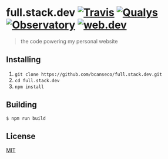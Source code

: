 # full.stack.dev [![Travis][travis-img]][travis-url] [![Qualys][ssl-img]][ssl-url] [![Observatory][observatory-img]][observatory-url] [![web.dev][web.dev-img]][web.dev-url]

[travis-img]: https://img.shields.io/travis/bcanseco/full.stack.dev.svg?style=flat-square
[travis-url]: https://travis-ci.org/bcanseco/full.stack.dev
[ssl-img]: https://img.shields.io/badge/Qualys-A%2B-blue.svg?style=flat-square
[ssl-url]: https://www.ssllabs.com/ssltest/analyze.html?d=full.stack.dev
[observatory-img]: https://img.shields.io/badge/Observatory-A%2B-blue.svg?style=flat-square
[observatory-url]: https://observatory.mozilla.org/analyze/full.stack.dev
[web.dev-img]: https://img.shields.io/badge/web.dev-100%25-blue.svg?style=flat-square
[web.dev-url]: https://lighthouse-dot-webdotdevsite.appspot.com/lh/html?url=https://hi.im.borja.and.im.a.full.stack.dev

> the code powering my personal website

## Installing

1. `git clone https://github.com/bcanseco/full.stack.dev.git`
2. `cd full.stack.dev`
3. `npm install`

## Building

```console
$ npm run build
```

## License

[MIT](LICENSE)
